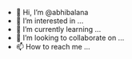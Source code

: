 - 👋 Hi, I’m @abhibalana
- 👀 I’m interested in ...
- 🌱 I’m currently learning ...
- 💞️ I’m looking to collaborate on ...
- 📫 How to reach me ...

<!---
abhibalana/abhibalana is a ✨ special ✨ repository because its `README.md` (this file) appears on your GitHub profile.
You can click the Preview link to take a look at your changes.
--->
